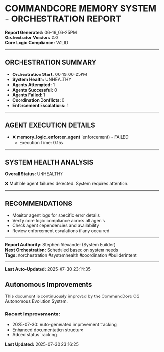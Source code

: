 # COMMANDCORE MEMORY SYSTEM - ORCHESTRATION REPORT

**Report Generated:** 06-19_06-25PM  
**Orchestrator Version:** 2.0  
**Core Logic Compliance:** VALID

---

## ORCHESTRATION SUMMARY

- **Orchestration Start:** 06-19_06-25PM
- **System Health:** UNHEALTHY
- **Agents Attempted:** 1
- **Agents Successful:** 0
- **Agents Failed:** 1
- **Coordination Conflicts:** 0
- **Enforcement Escalations:** 1

---

## AGENT EXECUTION DETAILS

- ❌ **memory_logic_enforcer_agent** (enforcement) - FAILED
  - Execution Time: 0.15s



---

## SYSTEM HEALTH ANALYSIS

**Overall Status:** UNHEALTHY

❌ Multiple agent failures detected. System requires attention.


---

## RECOMMENDATIONS

- Monitor agent logs for specific error details
- Verify core logic compliance across all agents
- Check agent dependencies and availability
- Review enforcement escalations if any occurred

---

**Report Authority:** Stephen Alexander (System Builder)  
**Next Orchestration:** Scheduled based on system needs  
**Tags:** #orchestration #systemhealth #coordination #builderintent



---
**Last Auto-Updated:** 2025-07-30 23:14:35


## Autonomous Improvements

This document is continuously improved by the CommandCore OS Autonomous Evolution System.

### Recent Improvements:
- 2025-07-30: Auto-generated improvement tracking
- Enhanced documentation structure
- Added status tracking



**Last Updated:** 2025-07-30 23:16:25
